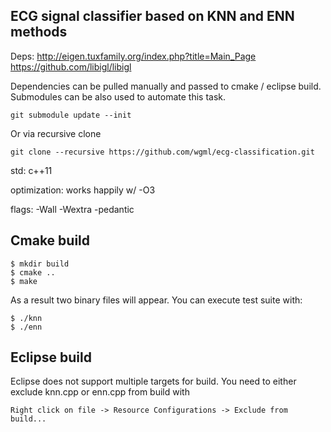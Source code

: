 ## ECG signal classifier based on KNN and ENN methods

Deps:
http://eigen.tuxfamily.org/index.php?title=Main_Page
https://github.com/libigl/libigl

Dependencies can be pulled manually and passed to cmake / eclipse build.
Submodules can be also used to automate this task.

    git submodule update --init 
    
Or via recursive clone 
    
    git clone --recursive https://github.com/wgml/ecg-classification.git

std:
c++11

optimization:
works happily w/ -O3

flags:
-Wall -Wextra -pedantic

## Cmake build

    $ mkdir build
    $ cmake ..
    $ make
    
As a result two binary files will appear.
You can execute test suite with:

    $ ./knn
    $ ./enn

## Eclipse build
Eclipse does not support multiple targets for build. You need to either exclude
knn.cpp or enn.cpp from build with

    Right click on file -> Resource Configurations -> Exclude from build...
